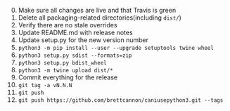 0. Make sure all changes are live and that Travis is green
0. Delete all packaging-related directories(including `dist/`)
0. Verify there are no stale overrides
0. Update README.md with release notes
0. Update setup.py for the new version number
0. `python3 -m pip install --user --upgrade setuptools twine wheel`
0. `python3 setup.py sdist --formats=zip`
0. `python3 setup.py bdist_wheel`
0. `python3 -m twine upload dist/*`
0. Commit everything for the release
0. `git tag -a vN.N.N`
0. `git push`
0. `git push https://github.com/brettcannon/caniusepython3.git --tags`
